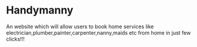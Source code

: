 # Handymanny
An website which will allow users to book home services like electrician,plumber,painter,carpenter,nanny,maids etc from home in just few clicks!!!
